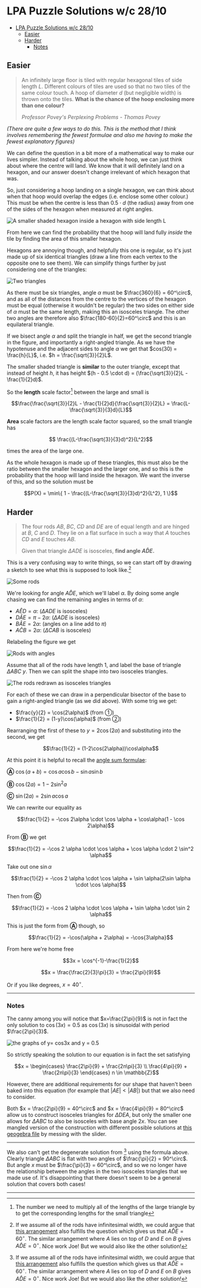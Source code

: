 # LPA Puzzle Solutions w/c 28/10

- [LPA Puzzle Solutions w/c 28/10](#lpa-puzzle-solutions-wc-2810)
  - [Easier](#easier)
  - [Harder](#harder)
    - [Notes](#notes)

## Easier

> An infinitely large floor is tiled with regular hexagonal tiles of side length $L$. Different colours of tiles are used so that no two tiles of the same colour touch. A hoop of diameter $d$ (but negligible width) is thrown onto the tiles. **What is the chance of the hoop enclosing more than one colour?**
>
> _Professor Povey's Perplexing Problems - Thomas Povey_

_(There are quite a few ways to do this. This is the method that I think involves remembering the fewest formulae and also me having to make the fewest explanatory figures)_

We can define the question in a bit more of a mathematical way to make our lives simpler. Instead of talking about the whole hoop, we can just think about where the centre will land. We know that it will definitely land on a hexagon, and our answer doesn't change irrelevant of which hexagon that was.

So, just considering a hoop landing on a single hexagon, we can think about when that hoop would overlap the edges (i.e. enclose some other colour.) This must be when the centre is less than $0.5 \cdot d$ (the radius) away from one of the sides of the hexagon when measured at right angles. 

![A smaller shaded hexagon inside a hexagon with side length L](./img/241028hex1.jpeg)

From here we can find the probability that the hoop will land fully _inside_ the tile by finding the area of this smaller hexagon.

Hexagons are annoying though, and helpfully this one is regular, so it's just made up of six identical triangles (draw a line from each vertex to the opposite one to see them). We can simplify things further by just considering one of the triangles:

![Two triangles](./img/241028hex2.png)

As there must be six triangles, angle $\alpha$ must be $\frac{360}{6} = 60^\circ$, and as all of the distances from the centre to the vertices of the hexagon must be equal (otherwise it wouldn't be regular) the two sides on either side of $\alpha$ must be the same length, making this an isosceles triangle. The other two angles are therefore also $\frac{180-60}{2}=60^\circ$ and this is an equilateral triangle. 

If we bisect angle $\alpha$ and split the triangle in half, we get the second triangle in the figure, and importantly a right-angled triangle. As we have the hypotenuse and the adjacent sides to angle $\alpha$ we get that $cos(30) =  \frac{h}{L}$, i.e. $h = \frac{\sqrt{3}}{2}L$.

The smaller shaded triangle is **similar** to the outer triangle, except that instead of height $h$, it has height $(h - 0.5 \cdot d) = (\frac{\sqrt{3}}{2}L - \frac{1}{2}d)$. 

So the **length** scale factor[^1] between the large and small  is 

$$\frac{\frac{\sqrt{3}}{2}L - \frac{1}{2}d}{\frac{\sqrt{3}}{2}L} = \frac{L-\frac{\sqrt{3}}{3}d}{L}$$

**Area** scale factors are the length scale factor squared, so the small triangle has

$$ \frac{(L-\frac{\sqrt{3}}{3}d)^2}{L^2}$$

times the area of the large one.

As the whole hexagon is made up of these triangles, this must also be the ratio between the smaller hexagon and the larger one, and so this is the probability that the hoop will land inside the hexagon. We want the inverse of this, and so the solution must be 

$$P(X) = \min\{ 1 - \frac{(L-\frac{\sqrt{3}}{3}d)^2}{L^2}, 1 \}$$

## Harder

> The four rods $AB$, $BC$, $CD$ and $DE$ are of equal length and are hinged at $B$, $C$ and $D$. They lie on a flat surface in such a way that $A$ touches $CD$ and $E$ touches $AB$.
>
> Given that triangle $\Delta ADE$ is isosceles, **find angle $A\hat{D}E$.**

This is a very confusing way to write things, so we can start off by drawing a sketch to see what this is supposed to look like.[^2] 

![Some rods](./img/241028rods1.jpeg)

We're looking for angle $A\hat{D}E$, which we'll label $\alpha$. By doing some angle chasing we can find the remaining angles in terms of $\alpha$:

- $A\hat{E}D = \alpha$: ($\Delta ADE$ is isosceles)
- $D\hat{A}E = \pi - 2\alpha$: ($\Delta ADE$ is isosceles)
- $B\hat{A}E = 2\alpha$: (angles on a line add to $\pi$)
- $A\hat{C}B = 2\alpha$: ($\Delta CAB$ is isosceles)

Relabeling the figure we get

![Rods with angles](./img/241028rods2.jpeg)

Assume that all of the rods have length $1$, and label the base of triangle $\Delta ABC$ $y$. Then we can split the shape into two isosceles triangles. 

![The rods redrawn as isosceles triangles](./img/241028rods3.jpeg)

For each of these we can draw in a perpendicular bisector of the base to gain a right-angled triangle (as we did above). With some trig we get:

- $\frac{y}{2} = \cos(2\alpha)$ (from ①)
- $\frac{1}{2} = (1-y)\cos(\alpha)$ (from ②)

Rearranging the first of these to $y = 2\cos(2\alpha)$ and substituting into the second, we get

$$\frac{1}{2} = (1-2\cos(2\alpha))\cos\alpha$$

At this point it is helpful to recall the [angle sum formulae](https://filestore.aqa.org.uk/resources/mathematics/AQA-AS-A-MATHS-FORMULAE.PDF#page=4):

  **Ⓐ** $\cos(a + b) = \cos a \cos b - \sin a \sin b$
  
  **Ⓑ** $\cos(2a) = 1 - 2\sin^2a$

  **Ⓒ** $\sin(2a) = 2\sin a \cos a$


We can rewrite our equality as 

$$\frac{1}{2} = -\cos 2\alpha \cdot  \cos \alpha + \cos\alpha(1 - \cos 2\alpha)$$

From **Ⓑ** we get 

$$\frac{1}{2} = -\cos 2 \alpha \cdot \cos \alpha + \cos \alpha \cdot 2 \sin^2 \alpha$$

Take out one $\sin\alpha$

$$\frac{1}{2} = -\cos 2 \alpha \cdot \cos \alpha + \sin \alpha(2\sin \alpha \cdot \cos \alpha)$$

Then from **Ⓒ**

$$\frac{1}{2} = -\cos 2 \alpha \cdot \cos \alpha + \sin \alpha \cdot \sin 2 \alpha$$

This is just the form from **Ⓐ** though, so

$$\frac{1}{2} = -\cos(\alpha + 2\alpha) = -\cos{3\alpha}$$

From here we're home free

$$3x = \cos^{-1}-\frac{1}{2}$$

$$x = \frac{\frac{2}{3}\pi}{3} = \frac{2\pi}{9}$$

Or if you like degrees, $x = 40^\circ$.

---

### Notes

The canny among you will notice that $x=\frac{2\pi}{9}$ is not in fact the only solution to $\cos(3x) = 0.5$ as $\cos(3x)$ is sinusoidal with period $\frac{2\pi}{3}$.

![the graphs of y= cos3x and y = 0.5](./img/241028rods5.jpeg) 

So strictly speaking the solution to our equation is in fact the set satisfying 

$$x = \begin{cases}
\frac{2\pi}{9} + \frac{2n\pi}{3} \\
\frac{4\pi}{9} + \frac{2n\pi}{3} 
\end{cases} n \in \mathbb{Z}$$

However, there are additional requirements for our shape that haven't been baked into this equation (for example that $|AE| < |AB|$) but that we also need to consider. 

Both $x = \frac{2\pi}{9} = 40^\circ$ and $x = \frac{4\pi}{9} = 80^\circ$ allow us to construct isosceles triangles for $\Delta DEA$, but only the smaller one allows for $\Delta ABC$ to also be isosceles with base angle $2x$. You can see mangled version of the construction with different possible solutions at [this geogebra file](https://www.geogebra.org/geometry/mvjdpkd8) by messing with the slider.

---

We also can't get the degenerate solution from [^2] using the formula above. Clearly triangle $\Delta ABC$ is flat with two angles of $\frac{\pi}{2} = 90^\circ$. But angle $x$ must be $\frac{\pi}{3} = 60^\circ$, and so we no longer have the relationship between the angles in the two isosceles triangles that we made use of. It's disappointing that there doesn't seem to be a general solution that covers both cases! 

---


[^1]: The number we need to multiply all of the lengths of the large triangle by to get the corresponding lengths for the small triangle

[^2]: If we assume all of the rods have infinitesimal width, we could argue that [this arrangement](./img/241028rods4.png) also fulfills the question which gives us that $A\hat{D}E = 60^\circ$. The similar arrangement where $A$ lies on top of $D$ and $E$ on $B$ gives $A\hat{D}E = 0^\circ$. Nice work Joe! But we would also like the other solution!
